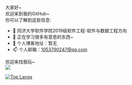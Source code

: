大家好~  
欢迎来到我的GitHub~  
你可以了解到这些信息:  
- 🔭 同济大学软件学院2019级软件工程-软件与数据工程方向
- 🌱 正在学习很多有意思的东西~
- 💬 个人博客地址：暂无 
- 📫 个人邮箱：1053790247@qq.com

欢迎来找我玩~  
<img align="bottom" src="https://github-readme-stats.vercel.app/api?username=HOLLYwyh&show_icons=true&icon_color=CE1D2D&text_color=718096&bg_color=ffffff&hide_title=true" />


<!--
**HOLLYwyh/HOLLYwyh** is a ✨ _special_ ✨ repository because its `README.md` (this file) appears on your GitHub profile.

Here are some ideas to get you started:

- 🔭 I’m currently working on ...
- 🌱 I’m currently learning ...
- 👯 I’m looking to collaborate on ...
- 🤔 I’m looking for help with ...
- 💬 Ask me about ...
- 📫 How to reach me: ...
- 😄 Pronouns: ...
- ⚡ Fun fact: ...
-->
[![Top Langs](https://github-readme-stats.vercel.app/api/top-langs/?username=HOLLYwyh&layout=compact)](https://github.com/anuraghazra/github-readme-stats)



